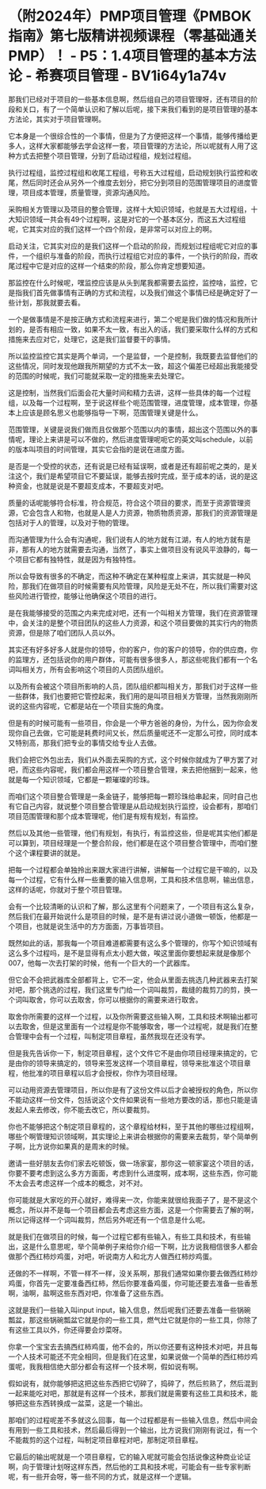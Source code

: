 # （附2024年）PMP项目管理《PMBOK指南》第七版精讲视频课程（零基础通关PMP）！ - P5：1.4项目管理的基本方法论 - 希赛项目管理 - BV1i64y1a74v

那我们已经对于项目的一些基本信息啊，然后组自己的项目管理呀，还有项目的阶段和关口，有了一个简单认识和了解以后呢，接下来我们看到的是项目管理的基本方法论，其实对于项目管理啊。

它本身是一个很综合性的一个事情，但是为了方便把这样一个事情，能够传播给更多人，这样大家都能够去学会这样一套，项目管理的方法论，所以呢就有人用了这种方式去把整个项目管理，分到了启动过程组，规划过程组。

执行过程组，监控过程组和收尾工程组，号称五大过程组，启动规划执行监控和收尾，然后同时还会从另外一个维度去划分，把它分到项目的范围管理项目的进度管理，项目成本管理，质量管理，资源沟通风险。

采购相关方管理以及项目的整合管理，这样十大知识领域，也就是五大过程组，十大知识领域一共会有49个过程啊，这是对它的一个基本区分，而这五大过程组呢，它其实对应的我们这样一个四个阶段，是非常可以对应上的啊。

启动关注，它其实对应的是我们这样一个启动的阶段，而规划过程组呢它对应的事件，一个组织与准备的阶段，而执行过程组它对应的事件，一个执行的阶段，而收尾过程中它是对应的这样一个结束的阶段，那么你肯定想要知道。

那监控在什么时候呢，嘿监控应该是从头到尾我都需要去监控，监控啥，监控，它是指我们首先做事情有正确的方式和流程，以及我们做这个事情已经是确定好了一些计划，那我就要去看。

一个是做事情是不是按正确方式和流程来进行，第二个呢是我们做的情况和我所计划的，是否有相应一致，如果不太一致，有出入的话，我们要采取什么样的方式和措施来去应对它，处理它，这是我们监督要干的事情。

所以监控监控它其实是两个单词，一个是监督，一个是控制，我既要去监督他们的这些情况，同时发现他跟我所期望的方式不太一致，超这个偏差已经超出我能接受的范围的时候呢，我们可能就采取一定的措施来去处理它。

这是控制，当然我们后面会花大量时间和精力去讲，这样一些具体的每一个过程组，以及每一个过程啊，至于说这样些个呃范围管理，进度管理，成本管理，你基本上应该是顾名思义也能够指导一下啊，范围管理关键是什么。

范围管理，关键是说我们做而且仅做那个范围以内的事情，超出这个范围以外的事情呢，理论上来讲是可以不做的，然后进度管理呢呃它的英文叫schedule，以前的版本叫项目的时间管理，其实它会指的是说在进度方面。

是否是一个受控的状态，还有说是已经有延误啊，或者是还有超前呢之类的，是关注这个，我们是希望项目它不要延误，能够去按时完成，至于成本的话，说的是这种资金，也就是说是不要超支成本，不要超支对吧。

质量的话呢能够符合标准，符合规范，符合这个项目的要求，而至于资源管理资源，它会包含人和物，也就是人是人力资源，物质物质资源，那我们的资源管理是包括对于人的管理，以及对于物的管理。

而沟通管理为什么会有沟通呢，我们说有人的地方就有江湖，有人的地方就有是非，那有人的地方就需要去沟通，当然了，事实上做项目没有说风平浪静的，每一个项目它都有独特性，就是因为有独特性。

所以会导致有很多的不确定，而这种不确定在某种程度上来讲，其实就是一种风险，那我们在做项目的时候需要有风险管理，风险是无处不在，所以我们需要对这些风险进行管控，能够让他确保这个项目的进行。

是在我能够接受的范围之内来完成对吧，还有一个叫相关方管理，我们在资源管理中，会关注的是整个项目团队的这些人力资源，和这个项目要做的其实行内的物质资源，但是除了咱们团队人员以外。

其实还有好多好多人就是你的领导，你的客户，你的客户的领导，你的供应商，你的监理方，还包括说你的用户群体，可能有很多很多人，那这些呢我们都有一个名词叫相关方，所有会影响这个项目的人员团队组织。

以及所有会被这个项目所影响的人员，团队组织都叫相关方，那我们对于这样一些一些群体，我们也要把它管控起来，我们用的是叫项目相关方管理，当然我刚刚所说的这些内容呢，它都是站在一个项目实施的角度。

但是有的时候可能有一些项目，你会是一个甲方爸爸的身份，为什么，因为你会发现你自己去做，它可能是耗费时间又长，然后质量呢还不一定那么可控，同时成本又特别高，那我们把专业的事情交给专业人去做。

我们会把它外包出去，我们从外面去采购的方式，这个时候你就成为了甲方罢了对吧，而这些内容呢，我们都会用这样一个项目整合管理，来去把他捆到一起来，他就是每一个知识领域，它都是一颗璀璨的珍珠。

而咱们这个项目整合管理是一条金链子，能够把每一颗珍珠给串起来，同时自己也有它自己内容，就说整个项目整合管理是从启动规划执行监控，设会都有，那咱们项目范围管理和那个成本管理呢，他们是有规有规划，有监控。

然后以及其他一些管理，他们有规划，有执行，有监控这些，但是呢其实他们都是可以算到，项目经理是一个整合阶段，他们都是在这个项目整合管理中，而咱们整个这个课程要讲的就是。

把每一个过程都会单独拎出来跟大家进行讲解，讲解每一个过程它是干嘛的，以及每一个过程，它有什么样一些重要的输入信息啊，工具和技术信息啊，输出信息，这样的话呢，你就对于整个项目管理。

会有一个比较清晰的认识和了解，那么这里有个问题来了，一个项目有这么复杂，然后我们在最开始说什么是项目的时候，是不是有讲过说小道做一顿饭，他都是一个项目，也就是说生活中的方方面面，万事皆项目。

既然如此的话，那我每一个项目难道都需要有这么多个管理的，你写个知识领域有这么多个过程吗，是不是显得有点太小题大做，唉这里面你要想起来就是像那个007，他每一次去打架的时候，他有一个巨大的一个武器库。

但它会不会把武器库全部都背上，它不一定，他会从里面去挑选几种武器来去打架对吧，那个挑选的过程，我们这里专门给一个词叫裁剪，裁缝的裁剪刀的剪，换一个词叫取舍，你可以去取舍，你可以根据你的需要来进行取舍。

取舍你所需要的这样一个过程，以及你所需要这些输入啊，工具和技术啊输出都可以去取舍，但是这里面有一个过程是你不能够取舍，哪一个过程呢，就是我们在整合管理中会有一个过程，叫制定项目章程，虽然我现在还没有学。

但是我先告诉你一下，制定项目章程，这个文件它不是由你项目经理来搞定的，它是由你的领导来搞定的，领导来签发这样一个项目章程，领导来批准这个项目章程，他批准的项目章程以后才会授权，你作为项目经理。

可以动用资源去管理项目，所以你是有了这份文件以后才会被授权的角色，所以你不能动这样一份文件，包括说这个文件如果说有一些地方要改的话，那也只能是请发起人来去修改，你不能去改它，所以要裁剪。

你也不能够把这个制定项目章程的，这个章程给材料，至于其他的哪些过程组啊，哪些个啊管理知识领域啊，其实理论上来讲会根据你的需要来去裁剪，举个简单例子啊，比方说你如果真的是周末的时候。

邀请一些好朋友去你们家去吃顿饭，做一场家宴，那你这一顿家宴这个项目的话，你要不要考虑到这么多方方面面，考虑到什么进度啊，成本啊，这些东西，你可能不太会去考虑这样一个成本的概念，对不对。

你可能就是大家吃的开心就好，难得来一次，你能来就很给我面子了，是不是这个概念，所以并不是每一个项目都会去考虑这些方面，这是一个你需要去了解的啊，所以记得这样一个词叫裁剪，然后另外呢还有一个信息是什么呢。

就是我们在做项目的时候，每一个过程它都有些输入，有些工具和技术，有些输出，这是什么意思呢，举个简单例子来给你介绍一下啊，比方说我相信很多人都会做那个西红柿炒鸡蛋，对吧，听说南方人和北方人做西红柿炒鸡蛋。

还做的不一样啊，不管一样不一样，没关系啊，那我们通常如果你要去做西红柿炒鸡蛋，你首先一定要准备西红柿，然后你要准备鸡蛋，你可能还要去准备一些香葱啊，油啊，盐啊这些东西对吧，你准备了这些东西。

这就是我们一些输入叫input input，输入信息，然后呢我们还要去准备一些锅碗瓢盆，那这些锅碗瓢盆它就是你的一些工具，燃气灶它就是你的一些工具，你除了有这些工具以外，你还得要会炒菜呀。

你拿一个宝宝去去搞西红柿鸡蛋，他不会的，所以你还要有这种技术对吧，并且每一个人技术可能还不完全相同，但是我们在这里，如果说做一个简单的西红柿炒鸡蛋呢，我我相信绝大部分都会有这样一个技术啊，假如说有啊。

假如说有，就你能够把这把这些东西把它切碎了，捣碎了，然后煎熟了，然后混到一起来能吃对吧，那就是有这样一个技术，那我们就是需要有这些工具和技术，能够把这些东西转换成一盆菜，这是一个输出。

那咱们的过程呢差不多就这么回事，每一个过程都是有一些输入信息，然后中间会有用到一些工具和技术，然后最后得到一个输出，比方说我们刚刚有说过，有一个不能裁剪的这个过程，叫制定项目章程对吧，那制定项目章程。

它最后的输出呢就是一个项目章程，它的输入呢就可能会包括说像这种商业论证啊，向于管理计划呀这样东西，然后他的工具和技术呢，可能会有一些专家判断呢，有一些开会呀，等一些不同的方式，就是这样一个逻辑。

